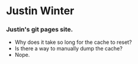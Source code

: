 # Justin Winter

### Justin's git pages site.

* Why does it take so long for the cache to reset?
* Is there a way to manually dump the cache?
* Nope.

